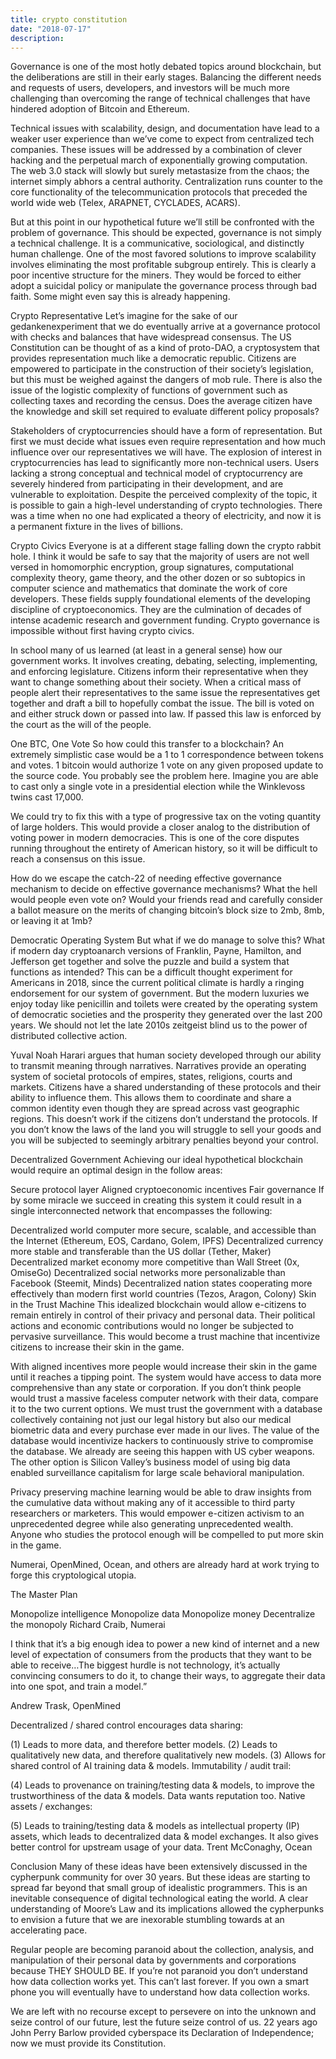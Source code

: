 ```yaml
---
title: crypto constitution
date: "2018-07-17"
description: 
---
```


Governance is one of the most hotly debated topics around blockchain, but the deliberations are still in their early stages. Balancing the different needs and requests of users, developers, and investors will be much more challenging than overcoming the range of technical challenges that have hindered adoption of Bitcoin and Ethereum.

Technical issues with scalability, design, and documentation have lead to a weaker user experience than we’ve come to expect from centralized tech companies. These issues will be addressed by a combination of clever hacking and the perpetual march of exponentially growing computation. The web 3.0 stack will slowly but surely metastasize from the chaos; the internet simply abhors a central authority. Centralization runs counter to the core functionality of the telecommunication protocols that preceded the world wide web (Telex, ARAPNET, CYCLADES, ACARS).

But at this point in our hypothetical future we’ll still be confronted with the problem of governance. This should be expected, governance is not simply a technical challenge. It is a communicative, sociological, and distinctly human challenge. One of the most favored solutions to improve scalability involves eliminating the most profitable subgroup entirely. This is clearly a poor incentive structure for the miners. They would be forced to either adopt a suicidal policy or manipulate the governance process through bad faith. Some might even say this is already happening.

Crypto Representative
Let’s imagine for the sake of our gedankenexperiment that we do eventually arrive at a governance protocol with checks and balances that have widespread consensus. The US Constitution can be thought of as a kind of proto-DAO, a cryptosystem that provides representation much like a democratic republic. Citizens are empowered to participate in the construction of their society’s legislation, but this must be weighed against the dangers of mob rule. There is also the issue of the logistic complexity of functions of government such as collecting taxes and recording the census. Does the average citizen have the knowledge and skill set required to evaluate different policy proposals?

Stakeholders of cryptocurrencies should have a form of representation. But first we must decide what issues even require representation and how much influence over our representatives we will have. The explosion of interest in cryptocurrencies has lead to significantly more non-technical users. Users lacking a strong conceptual and technical model of cryptocurrency are severely hindered from participating in their development, and are vulnerable to exploitation. Despite the perceived complexity of the topic, it is possible to gain a high-level understanding of crypto technologies. There was a time when no one had explicated a theory of electricity, and now it is a permanent fixture in the lives of billions.

Crypto Civics
Everyone is at a different stage falling down the crypto rabbit hole. I think it would be safe to say that the majority of users are not well versed in homomorphic encryption, group signatures, computational complexity theory, game theory, and the other dozen or so subtopics in computer science and mathematics that dominate the work of core developers. These fields supply foundational elements of the developing discipline of cryptoeconomics. They are the culmination of decades of intense academic research and government funding. Crypto governance is impossible without first having crypto civics.

In school many of us learned (at least in a general sense) how our government works. It involves creating, debating, selecting, implementing, and enforcing legislature. Citizens inform their representative when they want to change something about their society. When a critical mass of people alert their representatives to the same issue the representatives get together and draft a bill to hopefully combat the issue. The bill is voted on and either struck down or passed into law. If passed this law is enforced by the court as the will of the people.

One BTC, One Vote
So how could this transfer to a blockchain? An extremely simplistic case would be a 1 to 1 correspondence between tokens and votes. 1 bitcoin would authorize 1 vote on any given proposed update to the source code. You probably see the problem here. Imagine you are able to cast only a single vote in a presidential election while the Winklevoss twins cast 17,000.

We could try to fix this with a type of progressive tax on the voting quantity of large holders. This would provide a closer analog to the distribution of voting power in modern democracies. This is one of the core disputes running throughout the entirety of American history, so it will be difficult to reach a consensus on this issue.

How do we escape the catch-22 of needing effective governance mechanism to decide on effective governance mechanisms? What the hell would people even vote on? Would your friends read and carefully consider a ballot measure on the merits of changing bitcoin’s block size to 2mb, 8mb, or leaving it at 1mb?

Democratic Operating System
But what if we do manage to solve this? What if modern day cryptoanarch versions of Franklin, Payne, Hamilton, and Jefferson get together and solve the puzzle and build a system that functions as intended? This can be a difficult thought experiment for Americans in 2018, since the current political climate is hardly a ringing endorsement for our system of government. But the modern luxuries we enjoy today like penicillin and toilets were created by the operating system of democratic societies and the prosperity they generated over the last 200 years. We should not let the late 2010s zeitgeist blind us to the power of distributed collective action.

Yuval Noah Harari argues that human society developed through our ability to transmit meaning through narratives. Narratives provide an operating system of societal protocols of empires, states, religions, courts and markets. Citizens have a shared understanding of these protocols and their ability to influence them. This allows them to coordinate and share a common identity even though they are spread across vast geographic regions. This doesn’t work if the citizens don’t understand the protocols. If you don’t know the laws of the land you will struggle to sell your goods and you will be subjected to seemingly arbitrary penalties beyond your control.

Decentralized Government
Achieving our ideal hypothetical blockchain would require an optimal design in the follow areas:

Secure protocol layer
Aligned cryptoeconomic incentives
Fair governance
If by some miracle we succeed in creating this system it could result in a single interconnected network that encompasses the following:

Decentralized world computer more secure, scalable, and accessible than the Internet (Ethereum, EOS, Cardano, Golem, IPFS)
Decentralized currency more stable and transferable than the US dollar (Tether, Maker)
Decentralized market economy more competitive than Wall Street (0x, OmiseGo)
Decentralized social networks more personalizable than Facebook (Steemit, Minds)
Decentralized nation states cooperating more effectively than modern first world countries (Tezos, Aragon, Colony)
Skin in the Trust Machine
This idealized blockchain would allow e-citizens to remain entirely in control of their privacy and personal data. Their political actions and economic contributions would no longer be subjected to pervasive surveillance. This would become a trust machine that incentivize citizens to increase their skin in the game.

With aligned incentives more people would increase their skin in the game until it reaches a tipping point. The system would have access to data more comprehensive than any state or corporation. If you don’t think people would trust a massive faceless computer network with their data, compare it to the two current options. We must trust the government with a database collectively containing not just our legal history but also our medical biometric data and every purchase ever made in our lives. The value of the database would incentivize hackers to continuously strive to compromise the database. We already are seeing this happen with US cyber weapons. The other option is Silicon Valley’s business model of using big data enabled surveillance capitalism for large scale behavioral manipulation.

Privacy preserving machine learning would be able to draw insights from the cumulative data without making any of it accessible to third party researchers or marketers. This would empower e-citizen activism to an unprecedented degree while also generating unprecedented wealth. Anyone who studies the protocol enough will be compelled to put more skin in the game.

Numerai, OpenMined, Ocean, and others are already hard at work trying to forge this cryptological utopia.

The Master Plan

Monopolize intelligence
Monopolize data
Monopolize money
Decentralize the monopoly
Richard Craib, Numerai

I think that it’s a big enough idea to power a new kind of internet and a new level of expectation of consumers from the products that they want to be able to receive…The biggest hurdle is not technology, it’s actually convincing consumers to do it, to change their ways, to aggregate their data into one spot, and train a model.”

Andrew Trask, OpenMined

Decentralized / shared control encourages data sharing:

(1) Leads to more data, and therefore better models.
(2) Leads to qualitatively new data, and therefore qualitatively new models.
(3) Allows for shared control of AI training data & models.
Immutability / audit trail:

(4) Leads to provenance on training/testing data & models, to improve the trustworthiness of the data & models. Data wants reputation too.
Native assets / exchanges:

(5) Leads to training/testing data & models as intellectual property (IP) assets, which leads to decentralized data & model exchanges. It also gives better control for upstream usage of your data.
Trent McConaghy, Ocean

Conclusion
Many of these ideas have been extensively discussed in the cypherpunk community for over 30 years. But these ideas are starting to spread far beyond that small group of idealistic programmers. This is an inevitable consequence of digital technological eating the world. A clear understanding of Moore’s Law and its implications allowed the cypherpunks to envision a future that we are inexorable stumbling towards at an accelerating pace.

Regular people are becoming paranoid about the collection, analysis, and manipulation of their personal data by governments and corporations because THEY SHOULD BE. If you’re not paranoid you don’t understand how data collection works yet. This can’t last forever. If you own a smart phone you will eventually have to understand how data collection works.

We are left with no recourse except to persevere on into the unknown and seize control of our future, lest the future seize control of us. 22 years ago John Perry Barlow provided cyberspace its Declaration of Independence; now we must provide its Constitution.
